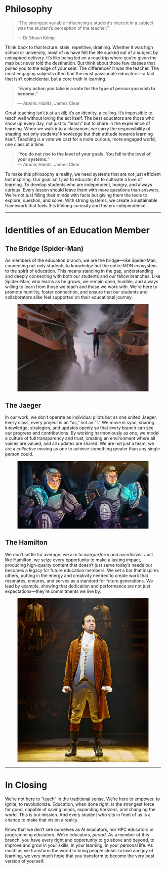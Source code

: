 # Philosophy
> “The strongest variable influencing a student’s interest in a subject was the student’s perception of the teacher.”  
> 
> — Dr Shaun Kemp

Think back to that lecture: stale, repetitive, draining. Whether it was high school or university, most of us have felt the life sucked out of a subject by uninspired delivery. It’s like being led on a road trip where you’re given the map but never told the destination. But think about those few classes that pulled you to the edge of your seat. The difference? It was the teacher. The most engaging subjects often had the most passionate educators—a fact that isn’t coincidental, but a core truth in learning.

> “**Every action you take is a vote for the type of person you wish to become.**”  
> 
> — *Atomic Habits*, James Clear

Great teaching isn’t just a skill; it’s an identity, a calling. It’s impossible to teach well without loving the act itself. The best educators are those who show up every day, not just to “teach” but to share in the experience of learning. When we walk into a classroom, we carry the responsibility of shaping not only students’ knowledge but their attitude towards learning itself. Teaching is a vote we cast for a more curious, more engaged world, one class at a time.

> “**You do not rise to the level of your goals. You fall to the level of your systems.**”  
> — *Atomic Habits*, James Clear

To make this philosophy a reality, we need systems that are not just efficient but inspiring. Our goal isn’t just to educate; it’s to cultivate a love of learning. To develop students who are independent, hungry, and always curious. Every lesson should leave them with more questions than answers. We’re not just filling their minds with facts but giving them the tools to explore, question, and solve. With strong systems, we create a sustainable framework that fuels this lifelong curiosity and fosters independence.


---

# Identities of an Education Member

## **The Bridge (Spider-Man)**

As members of the education branch, we are the bridge—like Spider-Man, connecting not only students to knowledge but the entire MDN ecosystem to the spirit of education. This means standing in the gap, understanding and deeply connecting with both our students and our fellow branches. Like Spider-Man, who learns as he grows, we remain open, humble, and always willing to learn from those we teach and those we work with. We’re here to promote humility, foster connection, and ensure that our students and collaborators alike feel supported on their educational journey.
<figure>
  <img src="./images/phil1.png" alt="Philosophy">
</figure>

## **The Jaeger**

In our work, we don’t operate as individual pilots but as one united Jaeger. Every class, every project is an “us,” not an “I.” We move in sync, sharing knowledge, strategies, and updates openly so that every branch can see our progress and contributions. By working harmoniously as one, we model a culture of full transparency and trust, creating an environment where all voices are valued, and all updates are shared. We are not just a team; we are a *collective* moving as one to achieve something greater than any single person could.
<figure>
  <img src="./images/phil2.png" alt="Philosophy">
</figure>

## **The Hamilton**

We don’t settle for average; we aim to *overperform and overdeliver.* Just like Hamilton, we seize every opportunity to make a lasting impact, producing high-quality content that doesn’t just serve today’s needs but becomes a legacy for future education members. We set a bar that inspires others, putting in the energy and creativity needed to create work that resonates, endures, and serves as a standard for future generations. We lead by example, showing that dedication and performance are not just expectations—they’re commitments we live by.
<figure>
  <img src="./images/phil3.png" alt="Philosophy">
</figure>

---

# In Closing

We’re not here to “teach” in the traditional sense. We’re here to empower, to ignite, to revolutionize. Education, when done right, is the strongest force for good, capable of saving minds, expanding horizons, and changing the world. This is our mission. And every student who sits in front of us is a chance to make that vision a reality.

Know that we don’t see ourselves as AI educators, nor HPC educators or programming educators. We’re educators, *period*. As a member of this branch, you have every right and opportunity to go above and beyond, to improve and grow in your skills, in your learning, in your personal life. As much as we transform the world to bring people closer to love and joy of learning, we very much hope that you transform to become the very best version of yourself.